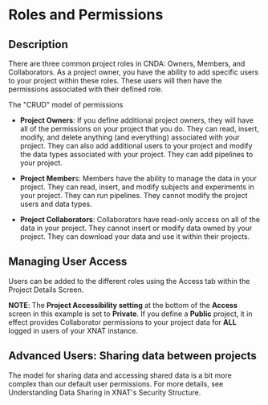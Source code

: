 # Roles and Permissions

## **Description**
There are three common project roles in CNDA: Owners, Members, and Collaborators. As a project owner, you have the ability to add specific users to your project within these roles. These users will then have the permissions associated with their defined role.



The "CRUD" model of permissions

 - **Project Owners**: If you define additional project owners, they will have all of the permissions on your project that you do. They can read, insert, modify, and delete anything (and everything) associated with your project. They can also add additional users to your project and modify the data types associated with your project. They can add pipelines to your project.
   
 - **Project Member**s: Members have the ability to manage the data in your project. They can read, insert, and modify subjects and experiments in your project. They can run pipelines. They cannot modify the project users and data types.
   
 - **Project Collaborators**: Collaborators have read-only access on all of the data in your project. They cannot insert or modify data owned by your project. They can download your data and use it within their projects.

## **Managing User Access**
Users can be added to the different roles using the Access tab within the Project Details Screen.



**NOTE**: The **Project Accessibility setting** at the bottom of the **Access** screen in this example is set to **Private**. If you define a **Public** project, it in effect provides Collaborator permissions to your project data for **ALL** logged in users of your XNAT instance.

## **Advanced Users: Sharing data between projects**
The model for sharing data and accessing shared data is a bit more complex than our default user permissions. For more details, see Understanding Data Sharing in XNAT's Security Structure.
